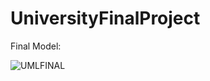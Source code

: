 # UniversityFinalProject

Final Model: 

![UMLFINAL](https://cacoo.com/diagrams/8ZvIlV5uU5TOXdql-55DC2.png)
